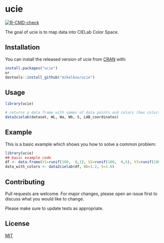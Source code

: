 
# ucie

<!-- badges: start -->
[![R-CMD-check](https://github.com/mikelkou/ucie/workflows/R-CMD-check/badge.svg)](https://github.com/mikelkou/ucie/actions)
<!-- badges: end -->

The goal of ucie is to map data into CIELab Color Space.

## Installation

You can install the released version of ucie from [CRAN](https://CRAN.R-project.org) with:

``` r
install.packages("ucie")
or
devtools::install_github("mikelkou/ucie")
```

## Usage

```r
library(ucie)

# returns a data frame with names of data points and colors (hex colors or Lab coordinates)
data2cielab(dataset, WL, Wa, Wb, S, LAB_coordinates)
```

## Example

This is a basic example which shows you how to solve a common problem:

``` r
library(ucie)
## basic example code
df <- data.frame(V1=runif(100,  0,1), V2=runif(100,  0,5), V3=runif(100,  0,30))
data_with_colors <- data2cielab(df, Wb=1.2, S=1.6)
```

## Contributing
Pull requests are welcome. For major changes, please open an issue first to discuss what you would like to change.

Please make sure to update tests as appropriate.

## License
[MIT](https://choosealicense.com/licenses/mit/)

